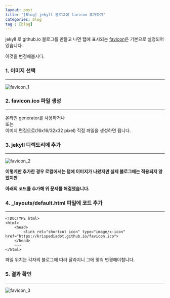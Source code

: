 ```yaml
---
layout: post
title: "[Blog] jekyll 블로그에 favicon 추가하기"
categories: blog
tag : [blog]
---
```


jekyll 로 github.io 블로그를 만들고 나면 탭에 표시되는 [favicon](https://ko.wikipedia.org/wiki/%ED%8C%8C%EB%B9%84%EC%BD%98)은 기본으로 설정되어있습니다.<br>

이것을 변경해봅시다.<br>

### 1. 이미지 선택 
---
![favicon_1](https://krispediadot.github.io/assets/images/favicon_1.jpg) 


### 2. favicon.ico 파일 생성
---
온라인 generator를 사용하거나<br> 
또는<br> 
이미지 편집으로(16x16/32x32 pixel) 직접 파일을 생성하면 됩니다. <br>

### 3. jekyll 디렉토리에 추가 
---
![favicon_2](https://krispediadot.github.io/assets/images/favicon_2.jpg) 


**이렇게만 추가한 경우 로컬에서는 탭에 이미지가 나왔지만 실제 블로그에는 적용되지 않았지만**<br>

**아래의 코드를 추가해 위 문제를 해결했습니다.**<br>

### 4. _layouts/default.html 파일에 코드 추가 
---
```
<!DOCTYPE html>
<html>
    <head>
	    <link rel="shortcut icon" type="image/x-icon" href="https://krispediadot.github.io/favicon.ico">
    </head>
    ~~~
</html>
```

파일 위치는 각자의 블로그에 따라 달라지니 그에 맞춰 변경해야합니다. <br>

### 5. 결과 확인 
---
![favicon_3](https://krispediadot.github.io/assets/images/favicon_3.jpg) 

